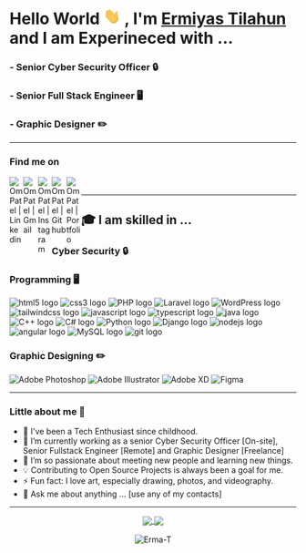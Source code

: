 # Hello World <img src="https://raw.githubusercontent.com/ABSphreak/ABSphreak/master/gifs/Hi.gif" width="30px"> , I'm <a href="https://airmacreatives.com/" target="_blank">Ermiyas Tilahun</a> and I am Experineced with ...

### - Senior Cyber Security Officer :lock:
### - Senior Full Stack Engineer :desktop_computer:
### - Graphic Designer :pencil2:

---

<h3> Find me on </h3> 
  <a href="https://www.linkedin.com/in/ermiyas-tilahun/">
    <img align="left" alt=" Om Patel | Linkedin" width="24px" src="https://www.vectorlogo.zone/logos/linkedin/linkedin-icon.svg" />
  </a>
  <a href="mailto:ermy143@gmail.com">
    <img align="left" alt="Om Patel | Gmail" width="26px" src="https://www.vectorlogo.zone/logos/gmail/gmail-icon.svg" />
  </a>
  <a href="https://www.instagram.com/airma_creatives/">
    <img align="left" alt="Om Patel | Instagram" width="24px" src="https://www.vectorlogo.zone/logos/instagram/instagram-icon.svg" />
  </a>
  <a href="https://github.com/Erma-T">
    <img align="left" alt="Om Patel | Github" width="26px" src="https://www.vectorlogo.zone/logos/github/github-tile.svg" />
  </a>
  <a href="https://airmacreatives.com/">
    <img align="left" alt="Om Patel | Portfolio" width="26px" src="https://www.svgrepo.com/show/474386/internet.svg" />
  </a>
 
</br>

---

## 🎓 I am skilled in ...

### Cyber Security :lock:

<div>

 
</div>


### Programming :desktop_computer:

<div>

 <img src="https://skillicons.dev/icons?i=html" height="40" alt="html5 logo" />

 <img src="https://skillicons.dev/icons?i=css" height="40" alt="css3 logo" />

 <img src="https://skillicons.dev/icons?i=php" height="40" alt="PHP logo" />

 <img src="https://skillicons.dev/icons?i=laravel" height="40" alt="Laravel logo" />

 <img src="https://skillicons.dev/icons?i=wordpress" height="40" alt="WordPress logo" />

 <img src="https://skillicons.dev/icons?i=tailwind" height="40" alt="tailwindcss logo" />

 <img src="https://skillicons.dev/icons?i=js" height="40" alt="javascript logo" />

 <img src="https://skillicons.dev/icons?i=ts" height="40" alt="typescript logo" />

 <img src="https://skillicons.dev/icons?i=java" height="40" alt="java logo" />

 <img src="https://skillicons.dev/icons?i=cpp" height="40" alt="C++ logo" />

 <img src="https://skillicons.dev/icons?i=cs" height="40" alt="C# logo" />

 <img src="https://skillicons.dev/icons?i=py" height="40" alt="Python logo" />

 <img src="https://skillicons.dev/icons?i=django" height="40" alt="Django logo" />

 <img src="https://skillicons.dev/icons?i=nodejs" height="40" alt="nodejs logo" />
 
 <img src="https://skillicons.dev/icons?i=angular" height="40" alt="angular logo"  />

 <img src="https://skillicons.dev/icons?i=mysql" height="40" alt="MySQL logo" />
 
 <img src="https://skillicons.dev/icons?i=git" height="40" alt="git logo"  />


</div>

### Graphic Designing :pencil2:

<div>

 <img src="https://skillicons.dev/icons?i=ps" height="40" alt="Adobe Photoshop" />

 <img src="https://skillicons.dev/icons?i=ai" height="40" alt="Adobe Illustrator" />

 <img src="https://skillicons.dev/icons?i=xd" height="40" alt="Adobe XD" />

 <img src="https://skillicons.dev/icons?i=figma" height="40" alt="Figma"  />

</div>

---

### Little about me 🧑

- 🌱 I've been a Tech Enthusiast since childhood.
- 🔭 I’m currently working as a senior Cyber Security Officer [On-site], Senior Fullstack Engineer [Remote] and Graphic Designer [Freelance]
- 👯 I’m so passionate about meeting new people and learning new things.
- 💡 Contributing to Open Source Projects is always been a goal for me.
- ⚡ Fun fact: I love art, especially drawing, photos, and videography.
-  💬 Ask me about anything ... [use any of my contacts] 

---

<p align="center">
  <a href="https://github.com/Erma-T">
    <img align="center"  height="175px" src="https://github-readme-stats.vercel.app/api?username=Erma-T&show_icons=true&hide_border=true&title_color=94b4a4&amp&icon_color=FFFFFF&amp&text_color=FFFFFF&amp&bg_color=000000&count_private=true&include_all_commits=true"/>
  </a>
  <a href="https://github.com/Erma-T">
    <img align="center" height="175px"  src="https://github-readme-stats.vercel.app/api/top-langs/?username=Erma-T&text_color=FFFFFF&bg_color=000000&title_color=94b4a4&langs_count=15&layout=compact&hide_border=true" />
  </a>
</p>
  <p align="center"><img align="center" src="https://github-readme-streak-stats.herokuapp.com/?user=Erma-T&text_color=FFFFFF&bg_color=000000&title_color=94b4a4&langs_count=15&layout=compact&hide_border=true" alt="Erma-T" /></p>



<!--
**Erma-T/Erma-T** is a ✨ _special_ ✨ repository because its `README.md` (this file) appears on your GitHub profile.

Here are some ideas to get you started:

- 🔭 I’m currently working on ...
- 🌱 I’m currently learning ...
- 👯 I’m looking to collaborate on ...
- 🤔 I’m looking for help with ...
- 💬 Ask me about ...
- 📫 How to reach me: ...
- 😄 Pronouns: ...
- ⚡ Fun fact: ...
-->
